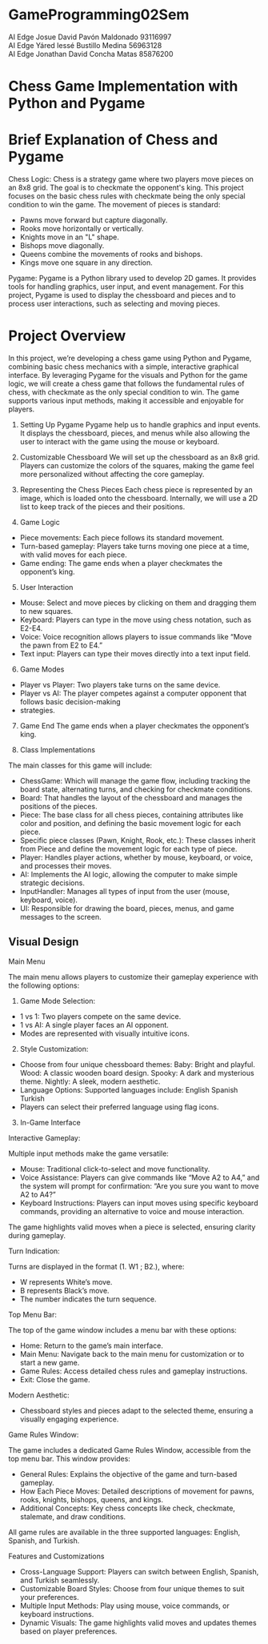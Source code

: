 # GameProgramming02Sem
AI Edge	Josue David Pavón Maldonado	93116997<br>
AI Edge	Yáred Iessé Bustillo Medina	56963128<br>
AI Edge	Jonathan David Concha Matas	85876200

# Chess Game Implementation with Python and Pygame

# Brief Explanation of Chess and Pygame
Chess Logic:
Chess is a strategy game where two players move pieces on an 8x8 grid. The goal is to checkmate the 
opponent's king. This project focuses on the basic chess rules with checkmate being the only special 
condition to win the game. The movement of pieces is standard:

- Pawns move forward but capture diagonally.
- Rooks move horizontally or vertically.
- Knights move in an "L" shape.
- Bishops move diagonally.
- Queens combine the movements of rooks and bishops.
- Kings move one square in any direction.

Pygame:
Pygame is a Python library used to develop 2D games. It provides tools for handling graphics, user 
input, and event management. For this project, Pygame is used to display the chessboard and pieces 
and to process user interactions, such as selecting and moving pieces.

# Project Overview
In this project, we’re developing a chess game using Python and Pygame, combining basic chess 
mechanics with a simple, interactive graphical interface. By leveraging Pygame for the visuals and 
Python for the game logic, we will create a chess game that follows the fundamental rules of chess, 
with checkmate as the only special condition to win. The game supports various input methods, making 
it accessible and enjoyable for players.

1. Setting Up Pygame
Pygame help us to handle graphics and input events. It displays the chessboard, pieces, and menus
while also allowing the user to interact with the game using the mouse or keyboard.

3. Customizable Chessboard
We will set up the chessboard as an 8x8 grid. Players can customize the colors of the squares, making
the game feel more personalized without affecting the core gameplay.

5. Representing the Chess Pieces
Each chess piece is represented by an image, which is loaded onto the chessboard. Internally, we will
use a 2D list to keep track of the pieces and their positions.

7. Game Logic
- Piece movements: Each piece follows its standard movement.
- Turn-based gameplay: Players take turns moving one piece at a time, with valid moves for each piece.
- Game ending: The game ends when a player checkmates the opponent’s king.

5. User Interaction
- Mouse: Select and move pieces by clicking on them and dragging them to new squares.
- Keyboard: Players can type in the move using chess notation, such as E2-E4.
- Voice: Voice recognition allows players to issue commands like “Move the pawn from E2 to E4.”
- Text input: Players can type their moves directly into a text input field.

6. Game Modes
- Player vs Player: Two players take turns on the same device.
- Player vs AI: The player competes against a computer opponent that follows basic decision-making
- strategies.

7. Game End
The game ends when a player checkmates the opponent’s king.

8. Class Implementations

The main classes for this game will include: 
- ChessGame: Which will manage the game flow, including tracking the board state, alternating turns,
and checking for checkmate conditions.
- Board: That handles the layout of the chessboard and manages the positions of the pieces.
- Piece: The base class for all chess pieces, containing attributes like color and position, and
defining the basic movement logic for each piece.
- Specific piece classes (Pawn, Knight, Rook, etc.): These classes inherit from Piece and define the
movement logic for each type of piece.
- Player: Handles player actions, whether by mouse, keyboard, or voice, and processes their moves.
- AI: Implements the AI logic, allowing the computer to make simple strategic decisions.
- InputHandler: Manages all types of input from the user (mouse, keyboard, voice).
- UI: Responsible for drawing the board, pieces, menus, and game messages to the screen.


## Visual Design

Main Menu

The main menu allows players to customize their gameplay experience with the following options:

1. Game Mode Selection:
- 1 vs 1: Two players compete on the same device.
- 1 vs AI: A single player faces an AI opponent.
- Modes are represented with visually intuitive icons.

2. Style Customization:
- Choose from four unique chessboard themes:
Baby: Bright and playful.
Wood: A classic wooden board design.
Spooky: A dark and mysterious theme.
Nightly: A sleek, modern aesthetic.
- Language Options:
Supported languages include:
English
Spanish
Turkish
- Players can select their preferred language using flag icons.

3. In-Game Interface

Interactive Gameplay:

Multiple input methods make the game versatile:
- Mouse: Traditional click-to-select and move functionality.
- Voice Assistance: Players can give commands like “Move A2 to A4,” and the system will prompt for confirmation: “Are you sure you want to move A2 to A4?”
- Keyboard Instructions: Players can input moves using specific keyboard commands, providing an alternative to voice and mouse interaction.

The game highlights valid moves when a piece is selected, ensuring clarity during gameplay.

Turn Indication:

Turns are displayed in the format (1. W1 ; B2.), where:
- W represents White’s move.
- B represents Black’s move.
- The number indicates the turn sequence.

Top Menu Bar:

The top of the game window includes a menu bar with these options:
- Home: Return to the game’s main interface.
- Main Menu: Navigate back to the main menu for customization or to start a new game.
- Game Rules: Access detailed chess rules and gameplay instructions.
- Exit: Close the game.

Modern Aesthetic:
- Chessboard styles and pieces adapt to the selected theme, ensuring a visually engaging experience.

Game Rules Window:

The game includes a dedicated Game Rules Window, accessible from the top menu bar. This window provides:

- General Rules: Explains the objective of the game and turn-based gameplay.
- How Each Piece Moves: Detailed descriptions of movement for pawns, rooks, knights, bishops, queens, and kings.
- Additional Concepts: Key chess concepts like check, checkmate, stalemate, and draw conditions.

All game rules are available in the three supported languages: English, Spanish, and Turkish.

Features and Customizations
- Cross-Language Support:
Players can switch between English, Spanish, and Turkish seamlessly.
- Customizable Board Styles:
Choose from four unique themes to suit your preferences.
- Multiple Input Methods:
Play using mouse, voice commands, or keyboard instructions.
- Dynamic Visuals:
The game highlights valid moves and updates themes based on player preferences.
